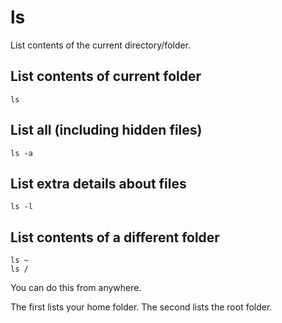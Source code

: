 # ls

List contents of the current directory/folder.


## List contents of current folder

	ls


## List all (including hidden files)

	ls -a


## List extra details about files

	ls -l


## List contents of a different folder

	ls ~
	ls /

You can do this from anywhere.

The first lists your home folder.
The second lists the root folder.
